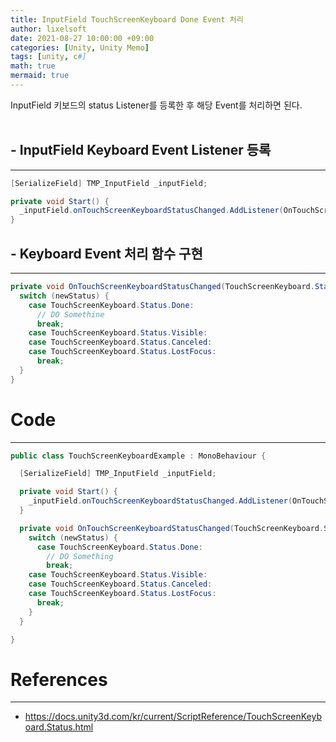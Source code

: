 ```yaml
---
title: InputField TouchScreenKeyboard Done Event 처리
author: lixelsoft
date: 2021-08-27 10:00:00 +09:00 
categories: [Unity, Unity Memo]
tags: [unity, c#]
math: true
mermaid: true
---
```



InputField 키보드의 status Listener를 등록한 후 해당 Event를 처리하면 된다.
<br>
<br>

## - InputField Keyboard Event Listener 등록
---
```cs
[SerializeField] TMP_InputField _inputField;

private void Start() {
  _inputField.onTouchScreenKeyboardStatusChanged.AddListener(OnTouchScreenKeyboardStatusChanged);
}
```


## - Keyboard Event 처리 함수 구현
---
```cs
private void OnTouchScreenKeyboardStatusChanged(TouchScreenKeyboard.Status newStatus)  {
  switch (newStatus) {
    case TouchScreenKeyboard.Status.Done:
      // DO Somethine
      break;
    case TouchScreenKeyboard.Status.Visible:
    case TouchScreenKeyboard.Status.Canceled:
    case TouchScreenKeyboard.Status.LostFocus:
      break;
  }
}

```


# Code
---
```cs
public class TouchScreenKeyboardExample : MonoBehaviour {

  [SerializeField] TMP_InputField _inputField;

  private void Start() {
    _inputField.onTouchScreenKeyboardStatusChanged.AddListener(OnTouchScreenKeyboardStatusChanged);
  }

  private void OnTouchScreenKeyboardStatusChanged(TouchScreenKeyboard.Status newStatus)  {
    switch (newStatus) {
      case TouchScreenKeyboard.Status.Done:
        // DO Something
        break;
    case TouchScreenKeyboard.Status.Visible:
    case TouchScreenKeyboard.Status.Canceled:
    case TouchScreenKeyboard.Status.LostFocus:
      break;
    }
  }

}
```


# References
---
- <https://docs.unity3d.com/kr/current/ScriptReference/TouchScreenKeyboard.Status.html>